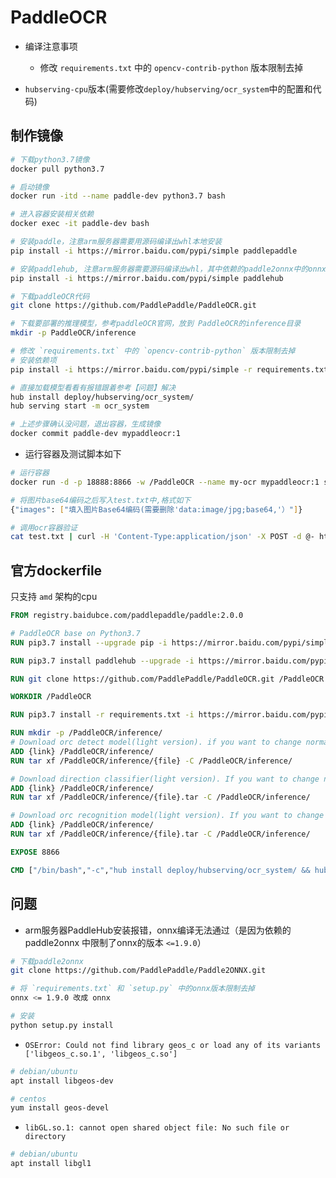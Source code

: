 # PaddleOCR

* 编译注意事项
    * 修改 `requirements.txt` 中的 `opencv-contrib-python` 版本限制去掉

* `hubserving-cpu`版本(需要修改`deploy/hubserving/ocr_system`中的配置和代码)

## 制作镜像

```bash
# 下载python3.7镜像
docker pull python3.7

# 启动镜像
docker run -itd --name paddle-dev python3.7 bash

# 进入容器安装相关依赖
docker exec -it paddle-dev bash

# 安装paddle，注意arm服务器需要用源码编译出whl本地安装
pip install -i https://mirror.baidu.com/pypi/simple paddlepaddle

# 安装paddlehub, 注意arm服务器需要源码编译出whl，其中依赖的paddle2onnx中的onnx版本依赖需要改一下
pip install -i https://mirror.baidu.com/pypi/simple paddlehub

# 下载paddleOCR代码
git clone https://github.com/PaddlePaddle/PaddleOCR.git

# 下载要部署的推理模型，参考paddleOCR官网，放到 PaddleOCR的inference目录
mkdir -p PaddleOCR/inference

# 修改 `requirements.txt` 中的 `opencv-contrib-python` 版本限制去掉
# 安装依赖项
pip install -i https://mirror.baidu.com/pypi/simple -r requirements.txt

# 直接加载模型看看有报错跟着参考【问题】解决
hub install deploy/hubserving/ocr_system/
hub serving start -m ocr_system

# 上述步骤确认没问题，退出容器，生成镜像
docker commit paddle-dev mypaddleocr:1
```

* 运行容器及测试脚本如下

```bash
# 运行容器
docker run -d -p 18888:8866 -w /PaddleOCR --name my-ocr mypaddleocr:1 sh -c "hub install deploy/hubserving/ocr_system/ && hub serving start -m ocr_system"

# 将图片base64编码之后写入test.txt中,格式如下
{"images": ["填入图片Base64编码(需要删除'data:image/jpg;base64,'）"]}

# 调用ocr容器验证
cat test.txt | curl -H 'Content-Type:application/json' -X POST -d @- http://localhost:18888/predict/ocr_system
```

## 官方dockerfile

只支持 `amd` 架构的cpu

```dockerfile
FROM registry.baidubce.com/paddlepaddle/paddle:2.0.0

# PaddleOCR base on Python3.7
RUN pip3.7 install --upgrade pip -i https://mirror.baidu.com/pypi/simple

RUN pip3.7 install paddlehub --upgrade -i https://mirror.baidu.com/pypi/simple

RUN git clone https://github.com/PaddlePaddle/PaddleOCR.git /PaddleOCR

WORKDIR /PaddleOCR

RUN pip3.7 install -r requirements.txt -i https://mirror.baidu.com/pypi/simple

RUN mkdir -p /PaddleOCR/inference/
# Download orc detect model(light version). if you want to change normal version, you can change ch_ppocr_mobile_v2.0_det_infer to ch_ppocr_server_v2.0_det_infer, also remember change det_model_dir in deploy/hubserving/ocr_system/params.py）
ADD {link} /PaddleOCR/inference/
RUN tar xf /PaddleOCR/inference/{file} -C /PaddleOCR/inference/

# Download direction classifier(light version). If you want to change normal version, you can change ch_ppocr_mobile_v2.0_cls_infer to ch_ppocr_mobile_v2.0_cls_infer, also remember change cls_model_dir in deploy/hubserving/ocr_system/params.py）
ADD {link} /PaddleOCR/inference/
RUN tar xf /PaddleOCR/inference/{file}.tar -C /PaddleOCR/inference/

# Download orc recognition model(light version). If you want to change normal version, you can change ch_ppocr_mobile_v2.0_rec_infer to ch_ppocr_server_v2.0_rec_infer, also remember change rec_model_dir in deploy/hubserving/ocr_system/params.py）
ADD {link} /PaddleOCR/inference/
RUN tar xf /PaddleOCR/inference/{file}.tar -C /PaddleOCR/inference/

EXPOSE 8866

CMD ["/bin/bash","-c","hub install deploy/hubserving/ocr_system/ && hub serving start -m ocr_system"]
```

## 问题

* arm服务器PaddleHub安装报错，onnx编译无法通过（是因为依赖的 paddle2onnx 中限制了onnx的版本 `<=1.9.0`）

```bash
# 下载paddle2onnx
git clone https://github.com/PaddlePaddle/Paddle2ONNX.git

# 将 `requirements.txt` 和 `setup.py` 中的onnx版本限制去掉
onnx <= 1.9.0 改成 onnx

# 安装
python setup.py install
```

* `OSError: Could not find library geos_c or load any of its variants ['libgeos_c.so.1', 'libgeos_c.so']`

```bash
# debian/ubuntu
apt install libgeos-dev

# centos
yum install geos-devel
```

* `libGL.so.1: cannot open shared object file: No such file or directory`

```bash
# debian/ubuntu
apt install libgl1
```